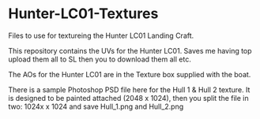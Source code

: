 # Hunter-LC01-Textures
Files to use for textureing the Hunter LC01 Landing Craft.

This repository contains the UVs for the Hunter LC01. Saves me having top upload them all to SL then you to download them all etc.

The AOs for the Hunter LC01 are in the Texture box supplied with the boat.

There is a sample Photoshop PSD file here for the Hull 1 & Hull 2 texture. It is designed to be painted attached (2048 x 1024), then you split the file in two: 1024x x 1024 and save Hull_1.png and Hull_2.png
